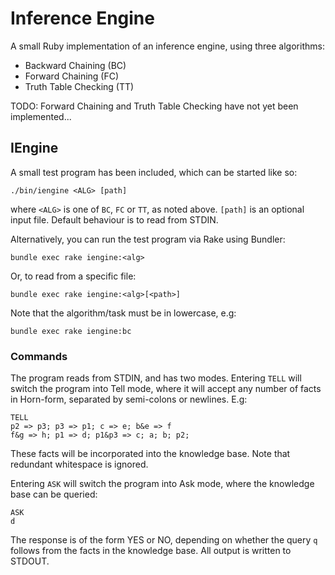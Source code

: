 # Inference Engine

A small Ruby implementation of an inference engine, using three algorithms:

* Backward Chaining (BC)
* Forward Chaining (FC)
* Truth Table Checking (TT)

TODO: Forward Chaining and Truth Table Checking have not yet been implemented...

## IEngine

A small test program has been included, which can be started like so:

    ./bin/iengine <ALG> [path]

where `<ALG>` is one of `BC`, `FC` or `TT`, as noted above. `[path]` is an optional input file. Default behaviour is to read from STDIN.

Alternatively, you can run the test program via Rake using Bundler:

    bundle exec rake iengine:<alg>

Or, to read from a specific file:

    bundle exec rake iengine:<alg>[<path>]

Note that the algorithm/task must be in lowercase, e.g:

    bundle exec rake iengine:bc

### Commands

The program reads from STDIN, and has two modes. Entering `TELL` will switch the program into Tell mode, where it will accept any number of facts in Horn-form, separated by semi-colons or newlines. E.g:

    TELL
    p2 => p3; p3 => p1; c => e; b&e => f
    f&g => h; p1 => d; p1&p3 => c; a; b; p2;

These facts will be incorporated into the knowledge base. Note that redundant whitespace is ignored.

Entering `ASK` will switch the program into Ask mode, where the knowledge base can be queried:

    ASK
    d

The response is of the form YES or NO, depending on whether the query `q` follows from the facts in the knowledge base. All output is written to STDOUT.
